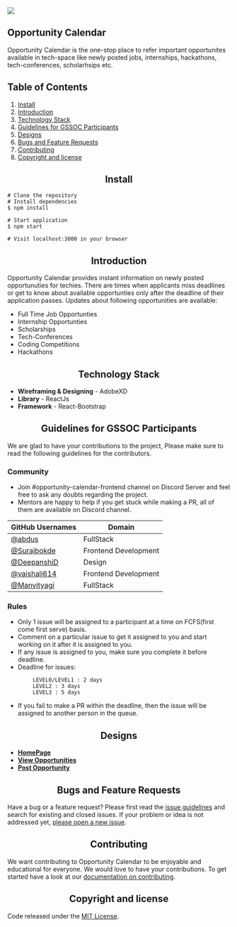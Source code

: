 ![](https://github.com/Girl-Code-It/Opportunity-Calendar-Backend/raw/master/assets/oppcal.png)

## Opportunity Calendar

Opportunity Calendar is the one-stop place to refer important opportunites available in tech-space like newly posted jobs, internships, hackathons, tech-conferences, scholarhsips etc.

## Table of Contents

1. [Install](#install)
2. [Introduction](#introduction)
3. [Technology Stack](#Technology-Stack)
4. [Guidelines for GSSOC Participants](#Guidelines-for-GSSOC-Participants)
5. [Designs](#Designs)
6. [Bugs and Feature Requests](#Bugs-and-Feature-Requests)
7. [Contributing](#contributing)
8. [Copyright and license](#copyright-and-license)

<h2 align="center">Install</h2>

```
# Clone the repository
# Install dependencies
$ npm install

# Start application
$ npm start

# Visit localhost:3000 in your browser
```

<h2 align="center">Introduction</h2>
Opportunity Calendar provides instant information on newly posted opportunuties for techies. There are times when applicants miss deadlines or get to know about available opportunties only after the deadline of their application passes. 
Updates about following opportunities are available:

- Full Time Job Opportunties
- Internship Opportunties
- Scholarships
- Tech-Conferences
- Coding Competitions
- Hackathons

<h2 align="center">Technology Stack</h2>

- **Wireframing & Designing** - AdobeXD
- **Library** - ReactJs
- **Framework** - React-Bootstrap

<h2 align="center">Guidelines for GSSOC Participants</h2>

We are glad to have your contributions to the project, Please make sure to read the following guidelines for the contributors. 
### Community 

- Join #opportunity-calendar-frontend channel on Discord Server and feel free to ask any doubts regarding the project. 
- Mentors are happy to help if you get stuck while making a PR, all of them are available on Discord channel.

| GitHub Usernames                                     | Domain                              |
| ---------------------------------------------------- | ----------------------------------- |
| [@abdus](https://github.com/abdus)   | FullStack                           |
| [@Surajbokde](https://github.com/Surajbokde)           | Frontend Development           |
| [@DeepanshiD](https://github.com/DeepanshiD)           | Design             |
| [@vaishali614](https://github.com/vaishali614)       |  Frontend Development       |
| [@Manvityagi](https://github.com/Manvityagi)         | FullStack |

### Rules

- Only 1 issue will be assigned to a participant at a time on FCFS(first come first serve) basis.
- Comment on a particular issue to get it assigned to you and start working on it after it is assigned to you.
- If any issue is assigned to you, make sure you complete it before deadline.
- Deadline for issues:

```
        LEVEL0/LEVEL1 : 2 days
        LEVEL2 : 3 days
        LEVEL3 : 5 days
```

- If you fail to make a PR within the deadline, then the issue will be assigned to another person in the queue.

<h2 align="center">Designs</h2>
 
-   [**HomePage**](https://xd.adobe.com/view/c0932765-884f-4cb5-7799-3d58ca6a1e8e-b6a2/?fullscreen)
-   [**View Opportunities**](https://xd.adobe.com/view/c0932765-884f-4cb5-7799-3d58ca6a1e8e-b6a2/screen/6c24433f-7f7e-433d-9fbd-9b08bd8c47cf/?fullscreen)
-   [**Post Opportunity**](https://xd.adobe.com/view/c0932765-884f-4cb5-7799-3d58ca6a1e8e-b6a2/screen/7bd973ee-1fab-4d8b-961c-028e2bf5296c/?fullscreen)

<h2 align="center">Bugs and Feature Requests</h2>

Have a bug or a feature request? Please first read the [issue guidelines](https://github.com/Girl-Code-It/Opportunity-Calendar-Frontend/blob/develop/contributing.md) and search for existing and closed issues. If your problem or idea is not addressed yet, [please open a new issue](https://github.com/Girl-Code-It/Opportunity-Calendar-Frontend/issues/new).

<h2 align="center">Contributing</h2>

We want contributing to Opportunity Calendar to be enjoyable and educational for everyone. We would love to have your contributions.
To get started have a look at our [documentation on contributing](https://github.com/Girl-Code-It/Opportunity-Calendar-Frontend/blob/develop/contributing.md).

<h2 align="center">Copyright and license</h2>

Code released under the [MIT License](https://github.com/Girl-Code-It/Opportunity-Calendar-Frontend/blob/develop/LICENSE).
